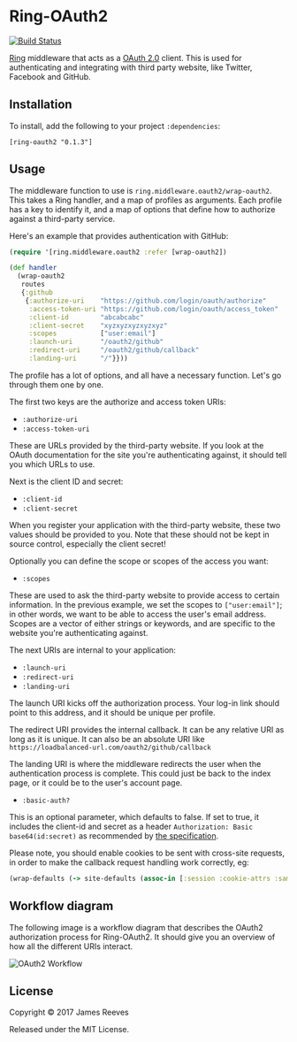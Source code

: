 # Ring-OAuth2

[![Build Status](https://travis-ci.org/weavejester/ring-oauth2.svg?branch=master)](https://travis-ci.org/weavejester/ring-oauth2)

[Ring][] middleware that acts as a [OAuth 2.0][] client. This is used
for authenticating and integrating with third party website, like
Twitter, Facebook and GitHub.

[ring]: https://github.com/ring-clojure/ring
[oauth 2.0]: https://oauth.net/2/

## Installation

To install, add the following to your project `:dependencies`:

    [ring-oauth2 "0.1.3"]

## Usage

The middleware function to use is `ring.middleware.oauth2/wrap-oauth2`.
This takes a Ring handler, and a map of profiles as arguments. Each
profile has a key to identify it, and a map of options that define how
to authorize against a third-party service.

Here's an example that provides authentication with GitHub:

```clojure
(require '[ring.middleware.oauth2 :refer [wrap-oauth2])

(def handler
  (wrap-oauth2
   routes
   {:github
    {:authorize-uri    "https://github.com/login/oauth/authorize"
     :access-token-uri "https://github.com/login/oauth/access_token"
     :client-id        "abcabcabc"
     :client-secret    "xyzxyzxyzxyzxyz"
     :scopes           ["user:email"]
     :launch-uri       "/oauth2/github"
     :redirect-uri     "/oauth2/github/callback"
     :landing-uri      "/"}}))
```

The profile has a lot of options, and all have a necessary
function. Let's go through them one by one.

The first two keys are the authorize and access token URIs:

* `:authorize-uri`
* `:access-token-uri`

These are URLs provided by the third-party website. If you look at the
OAuth documentation for the site you're authenticating against, it
should tell you which URLs to use.

Next is the client ID and secret:

* `:client-id`
* `:client-secret`

When you register your application with the third-party website, these
two values should be provided to you. Note that these should not be
kept in source control, especially the client secret!

Optionally you can define the scope or scopes of the access you want:

* `:scopes`

These are used to ask the third-party website to provide access to
certain information. In the previous example, we set the scopes to
`["user:email"]`; in other words, we want to be able to access the
user's email address. Scopes are a vector of either strings or
keywords, and are specific to the website you're authenticating
against.

The next URIs are internal to your application:

* `:launch-uri`
* `:redirect-uri`
* `:landing-uri`

The launch URI kicks off the authorization process. Your log-in link
should point to this address, and it should be unique per profile.

The redirect URI provides the internal callback. It can be any
relative URI as long as it is unique. It can also be an absolute URI like
`https://loadbalanced-url.com/oauth2/github/callback`

The landing URI is where the middleware redirects the user when the
authentication process is complete. This could just be back to the
index page, or it could be to the user's account page.

* `:basic-auth?`

This is an optional parameter, which defaults to false.
If set to true, it includes the client-id and secret as a header
`Authorization: Basic base64(id:secret)` as recommended by [the specification][].

Please note, you should enable cookies to be sent with cross-site requests,
in order to make the callback request handling work correctly, eg:
```clojure
(wrap-defaults (-> site-defaults (assoc-in [:session :cookie-attrs :same-site] :lax)))
```

[the specification]: https://tools.ietf.org/html/rfc6749#section-2.3.1

## Workflow diagram

The following image is a workflow diagram that describes the OAuth2
authorization process for Ring-OAuth2. It should give you an overview
of how all the different URIs interact.

![OAuth2 Workflow](https://github.com/weavejester/ring-oauth2/raw/master/docs/workflow.png)

## License

Copyright © 2017 James Reeves

Released under the MIT License.
